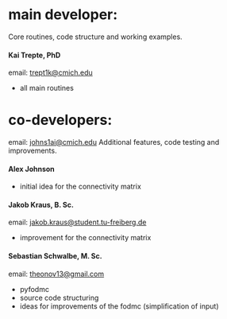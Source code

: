 # main developer:   
Core routines, code structure and working examples.

#### Kai Trepte, PhD  
email: trept1k@cmich.edu
- all main routines

# co-developers: 
email: johns1ai@cmich.edu
Additional features, code testing and improvements.

#### Alex Johnson
- initial idea for the connectivity matrix 

#### Jakob Kraus, B. Sc. 
email: jakob.kraus@student.tu-freiberg.de
- improvement for the connectivity matrix 

#### Sebastian Schwalbe, M. Sc.  
email: theonov13@gmail.com
- pyfodmc 
- source code structuring 
- ideas for improvements of the fodmc (simplification of input) 
